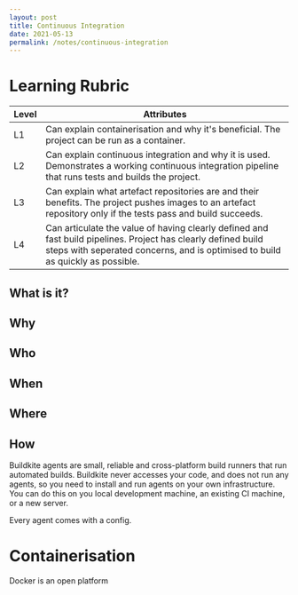 ```yaml
---
layout: post
title: Continuous Integration 
date: 2021-05-13
permalink: /notes/continuous-integration
---
```


# Learning Rubric

| Level | Attributes |
| ----- | ---------- |
| L1	| Can explain containerisation and why it's beneficial. The project can be run as a container. |
| L2	| Can explain continuous integration and why it is used. Demonstrates a working continuous integration pipeline that runs tests and builds the project. |
| L3	| Can explain what artefact repositories are and their benefits. The project pushes images to an artefact repository only if the tests pass and build succeeds. |
| L4	| Can articulate the value of having clearly defined and fast build pipelines. Project has clearly defined build steps with seperated concerns, and is optimised to build as quickly as possible. |

## What is it?



## Why



## Who

## When

## Where

## How
Buildkite agents are small, reliable and cross-platform build runners that run automated builds. Buildkite never accesses your code, and does not run any agents, so you need to install and run agents on your own infrastructure. You can do this on you local development machine, an existing CI machine, or a new server.

Every agent comes with a config.

# Containerisation
Docker is an open platform
